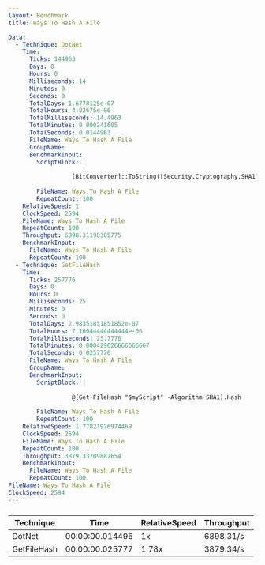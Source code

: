 ```yaml
---
layout: Benchmark
title: Ways To Hash A File

Data: 
  - Technique: DotNet
    Time: 
      Ticks: 144963
      Days: 0
      Hours: 0
      Milliseconds: 14
      Minutes: 0
      Seconds: 0
      TotalDays: 1.6778125e-07
      TotalHours: 4.02675e-06
      TotalMilliseconds: 14.4963
      TotalMinutes: 0.000241605
      TotalSeconds: 0.0144963
      FileName: Ways To Hash A File
      GroupName: 
      BenchmarkInput: 
        ScriptBlock: |
           
                  [BitConverter]::ToString([Security.Cryptography.SHA1]::Create().ComputeHash([IO.File]::ReadAllBytes("$myScript"))).Replace('-','').ToLower()
              
        FileName: Ways To Hash A File
        RepeatCount: 100
    RelativeSpeed: 1
    ClockSpeed: 2594
    FileName: Ways To Hash A File
    RepeatCount: 100
    Throughput: 6898.31198305775
    BenchmarkInput: 
      FileName: Ways To Hash A File
      RepeatCount: 100
  - Technique: GetFileHash
    Time: 
      Ticks: 257776
      Days: 0
      Hours: 0
      Milliseconds: 25
      Minutes: 0
      Seconds: 0
      TotalDays: 2.98351851851852e-07
      TotalHours: 7.16044444444444e-06
      TotalMilliseconds: 25.7776
      TotalMinutes: 0.000429626666666667
      TotalSeconds: 0.0257776
      FileName: Ways To Hash A File
      GroupName: 
      BenchmarkInput: 
        ScriptBlock: |
          
                  @(Get-FileHash "$myScript" -Algorithm SHA1).Hash
              
        FileName: Ways To Hash A File
        RepeatCount: 100
    RelativeSpeed: 1.77821926974469
    ClockSpeed: 2594
    FileName: Ways To Hash A File
    RepeatCount: 100
    Throughput: 3879.33709887654
    BenchmarkInput: 
      FileName: Ways To Hash A File
      RepeatCount: 100
FileName: Ways To Hash A File
ClockSpeed: 2594
---
```



### 


|Technique  |Time           |RelativeSpeed|Throughput|
|-----------|---------------|-------------|----------|
|DotNet     |00:00:00.014496|1x           |6898.31/s |
|GetFileHash|00:00:00.025777|1.78x        |3879.34/s |
